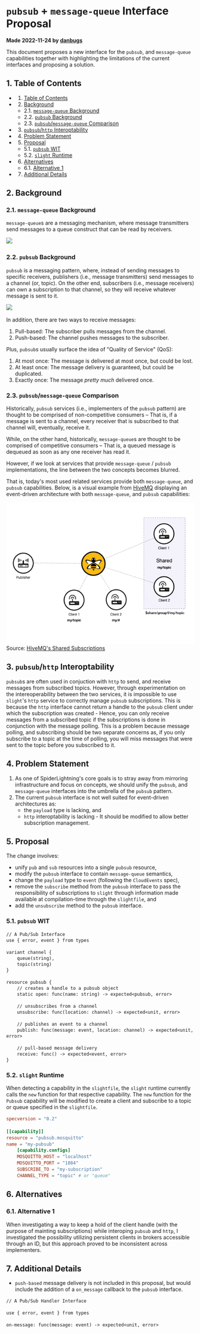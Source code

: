# `pubsub` + `message-queue` Interface Proposal
**Made 2022-11-24 by [danbugs](https://github.com/danbugs)**

This document proposes a new interface for the `pubsub`, and `message-queue` capabilities together with highlighting the limitations of the current interfaces and proposing a solution.

##  1. <a name='TableofContents'></a>Table of Contents

<!-- vscode-markdown-toc -->
* 1. [Table of Contents](#TableofContents)
* 2. [Background](#Background)
	* 2.1. [`message-queue` Background](#message-queueBackground)
	* 2.2. [`pubsub` Background](#pubsubBackground)
	* 2.3. [`pubsub`/`message-queue` Comparison](#pubsubmessage-queueComparison)
* 3. [`pubsub`/`http` Interoptability](#pubsubhttpInteroptability)
* 4. [Problem Statement](#ProblemStatement)
* 5. [Proposal](#Proposal)
	* 5.1. [`pubsub` WIT](#pubsubWIT)
	* 5.2. [`slight` Runtime](#slightRuntime)
* 6. [Alternatives](#Alternatives)
	* 6.1. [Alternative 1](#Alternative1)
* 7. [Additional Details](#AdditionalDetails)

<!-- vscode-markdown-toc-config
	numbering=true
	autoSave=true
	/vscode-markdown-toc-config -->
<!-- /vscode-markdown-toc -->

##  2. <a name='Background'></a>Background

###  2.1. <a name='message-queueBackground'></a>`message-queue` Background

`message-queue`s are a messaging mechanism, where message transmitters send messages to a queue construct that can be read by receivers.

![](https://i.imgur.com/Rsa310j.png)

###  2.2. <a name='pubsubBackground'></a>`pubsub` Background

`pubsub` is a messaging pattern, where, instead of sending messages to specific receivers, publishers (i.e., message transmitters) send messages to a channel (or, topic). On the other end, subscribers (i.e., message receivers) can own a subscription to that channel, so they will receive whatever message is sent to it.

![](https://i.imgur.com/pC6SIC0.png)

In addition, there are two ways to receive messages:
1. Pull-based: The subscriber pulls messages from the channel.
1. Push-based: The channel pushes messages to the subscriber.

Plus, `pubsub`s usually surface the idea of "Quality of Service" (QoS):
1. At most once: The message is delivered at most once, but could be lost.
1. At least once: The message delivery is guaranteed, but could be duplicated.
1. Exactly once: The message *pretty much* delivered once.

###  2.3. <a name='pubsubmessage-queueComparison'></a>`pubsub`/`message-queue` Comparison

Historically, `pubsub` services (i.e., implementers of the `pubsub` pattern)  are thought to be comprised of non-competitive consumers – That is, if a message is sent to a channel, every receiver that is subscribed to that channel will, eventually, receive it.

While, on the other hand, historically, `message-queue`s are thought to be comprised of competitive consumers – That is, a queued message is dequeued as soon as any one receiver has read it.

However, if we look at services that provide `message-queue` / `pubsub` implementations, the line between the two concepts becomes blurred.

That is, today's most used related services provide both `message-queue`, and `pubsub` capabilities. Below, is a visual example from [HiveMQ](https://www.hivemq.com/) displaying an event-driven architecture with both `message-queue`, and `pubsub` capabilities:

![](../images/pubsub-interface-proposal-0.gif)
Source: [HiveMQ's Shared Subscriptions](https://www.hivemq.com/docs/hivemq/4.9/user-guide/shared-subscriptions.html)

##  3. <a name='pubsubhttpInteroptability'></a>`pubsub`/`http` Interoptability

`pubsub`s are often used in conjuction with `http` to send, and receive messages from subscribed topics. However, through experimentation on the intereoperability between the two services, it is impossible to use `slight`'s `http` service to correctly manage `pubsub` subscriptions. This is because the `http` interface cannot return a handle to the `pubsub` client under which the subscription was created - Hence, you can only receive messages from a subscribed topic if the subscriptions is done in conjunction with the message polling. This is a problem because message polling, and subscribing should be two separate concerns as, if you only subscribe to a topic at the time of polling, you will miss messages that were sent to the topic before you subscribed to it.

##  4. <a name='ProblemStatement'></a>Problem Statement

1. As one of SpiderLightning's core goals is to stray away from mirroring infrastructure and focus on concepts, we should unify the `pubsub`, and `message-queue` interfaces into the umbrella of the `pubsub` pattern.
1. The current `pubsub` interface is not well suited for event-driven architectures as:
	- the `payload` type is lacking, and
	- `http` interoptability is lacking - It should be modified to allow better subscription management.

##  5. <a name='Proposal'></a>Proposal

The change involves:
- unify `pub` and `sub` resources into a single `pubsub` resource,
- modify the `pubsub` interface to contain `message-queue` semantics,
- change the `payload` type to `event` (following the `CloudEvents` spec),
- remove the `subscribe` method from the `pubsub` interface to pass the responsibility of subscriptions to `slight` through information made available at compilation-time through the `slightfile`, and
- add the `unsubscribe` method to the `pubsub` interface.

###  5.1. <a name='pubsubWIT'></a>`pubsub` WIT

```wit
// A Pub/Sub Interface
use { error, event } from types

variant channel {
	queue(string),
	topic(string)
}

resource pubsub {
	// creates a handle to a pubsub object
	static open: func(name: string) -> expected<pubsub, error>

	// unsubscribes from a channel
	unsubscribe: func(location: channel) -> expected<unit, error>

	// publishes an event to a channel
	publish: func(message: event, location: channel) -> expected<unit, error> 

	// pull-based message delivery
	receive: func() -> expected<event, error>
}
```

###  5.2. <a name='slightRuntime'></a>`slight` Runtime

When detecting a capability in the `slightfile`, the `slight` runtime currently calls the `new` function for that respective capability. The `new` function for the `Pubsub` capability will be modified to create a client and subscribe to a topic or queue specified in the `slightfile`.

```toml
specversion = "0.2"

[[capability]]
resource = "pubsub.mosquitto"
name = "my-pubsub"
    [capability.configs]
    MOSQUITTO_HOST = "localhost"
    MOSQUITTO_PORT = "1884"
	SUBSCRIBE_TO = "my-subscription"
	CHANNEL_TYPE = "topic" # or "queue"
```

##  6. <a name='Alternatives'></a>Alternatives

###  6.1. <a name='Alternative1'></a>Alternative 1

When investigating a way to keep a hold of the client handle (with the purpose of mainting subscriptions) while interoping `pubsub` and `http`, I investigated the possibility utilizing persistent clients in brokers accessible through an ID, but this approach proved to be inconsistent across implementers.

##  7. <a name='AdditionalDetails'></a>Additional Details

- `push-based` message delivery is not included in this proposal, but would include the addition of a `on_message` callback to the `pubsub` interface.

```wit
// A Pub/Sub Handler Interface

use { error, event } from types

on-message: func(message: event) -> expected<unit, error>
```